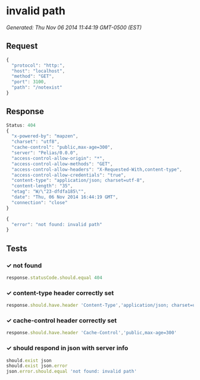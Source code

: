 # invalid path

*Generated: Thu Nov 06 2014 11:44:19 GMT-0500 (EST)*
## Request
```javascript
{
  "protocol": "http:",
  "host": "localhost",
  "method": "GET",
  "port": 3100,
  "path": "/notexist"
}
```

## Response
```javascript
Status: 404
{
  "x-powered-by": "mapzen",
  "charset": "utf8",
  "cache-control": "public,max-age=300",
  "server": "Pelias/0.0.0",
  "access-control-allow-origin": "*",
  "access-control-allow-methods": "GET",
  "access-control-allow-headers": "X-Requested-With,content-type",
  "access-control-allow-credentials": "true",
  "content-type": "application/json; charset=utf-8",
  "content-length": "35",
  "etag": "W/\"23-dfdfa185\"",
  "date": "Thu, 06 Nov 2014 16:44:19 GMT",
  "connection": "close"
}
```
```javascript
{
  "error": "not found: invalid path"
}
```

## Tests

### ✓ not found
```javascript
response.statusCode.should.equal 404
```

### ✓ content-type header correctly set
```javascript
response.should.have.header 'Content-Type','application/json; charset=utf-8'
```

### ✓ cache-control header correctly set
```javascript
response.should.have.header 'Cache-Control','public,max-age=300'
```

### ✓ should respond in json with server info
```javascript
should.exist json
should.exist json.error
json.error.should.equal 'not found: invalid path'
```

